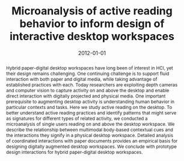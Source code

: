 ---
# Documentation: https://wowchemy.com/docs/managing-content/

title: Microanalysis of active reading behavior to inform design of interactive desktop workspaces
subtitle: ''
summary: '<b>ITS 2012</b><br/>Detailed study of reading activities uses video and gaze tracking to capture how users annotate, scroll, and reference documents on desktop displays. Analysis identifies patterns such as frequent context-switching and multitasking, guiding design of interactive workspaces that integrate pen, touch, and keyboard inputs. Recommendations include adaptive layouts and gesture shortcuts to reduce cognitive load during active reading sessions.'
authors:
- Matthew Hong
- Anne Marie Piper
- Nadir Weibel
- Simon Olberding
- James Hollan
doi: 10.1145/2396636.2396670
tags: []
categories: []
date: '2012-01-01'
lastmod: 2021-09-23T15:50:39-07:00
featured: false
draft: false

# Featured image
# To use, add an image named `featured.jpg/png` to your page's folder.
# Focal points: Smart, Center, TopLeft, Top, TopRight, Left, Right, BottomLeft, Bottom, BottomRight.
image:
  caption: ''
  focal_point: ''
  preview_only: false

# Projects (optional).
#   Associate this post with one or more of your projects.
#   Simply enter your project's folder or file name without extension.
#   E.g. `projects = ["internal-project"]` references `content/project/deep-learning/index.md`.
#   Otherwise, set `projects = []`.
projects: []
publishDate: '2021-09-23T22:50:39.741513Z'
publication_types:
- '1'
abstract: 'Hybrid paper-digital desktop workspaces have long been of interest in HCI, yet their design remains challenging. One continuing challenge is to support fluid interaction with both paper and digital media, while taking advantage of established practices with each. Today researchers are exploiting depth cameras and computer vision to capture activity on and above the desktop and enable direct interaction with digitally projected and physical media. One important prerequisite to augmenting desktop activity is understanding human behavior in particular contexts and tasks. Here we study active reading on the desktop. To better understand active reading practices and identify patterns that might serve as signatures for different types of related activity, we conducted a microanalysis of single users reading on and above the desktop workspace. We describe the relationship between multimodal body-based contextual cues and the interactions they signify in a physical desktop workspace. Detailed analysis of coordinated interactions with paper documents provides an empirical basis for designing digitally augmented desktop workspaces. We conclude with prototype design interactions for hybrid paper-digital desktop workspaces.'
publication: '*Proceedings of the 2012 ACM international conference on Interactive
  tabletops and surfaces*'
---